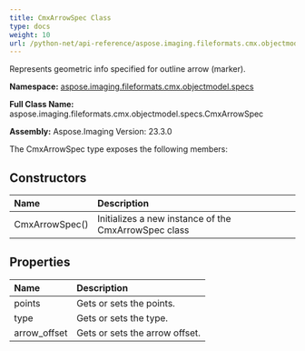 ```yaml
---
title: CmxArrowSpec Class
type: docs
weight: 10
url: /python-net/api-reference/aspose.imaging.fileformats.cmx.objectmodel.specs/cmxarrowspec/
---
```


Represents geometric info specified for outline arrow (marker).

**Namespace:** [aspose.imaging.fileformats.cmx.objectmodel.specs](/imaging/python-net/api-reference/aspose.imaging.fileformats.cmx.objectmodel.specs/)

**Full Class Name:** aspose.imaging.fileformats.cmx.objectmodel.specs.CmxArrowSpec

**Assembly:**  Aspose.Imaging Version: 23.3.0

The CmxArrowSpec type exposes the following members:
## **Constructors**
|**Name**|**Description**|
| :- | :- |
|CmxArrowSpec()|Initializes a new instance of the CmxArrowSpec class|
## **Properties**
|**Name**|**Description**|
| :- | :- |
|points|Gets or sets the points.|
|type|Gets or sets the type.|
|arrow_offset|Gets or sets the arrow offset.|
